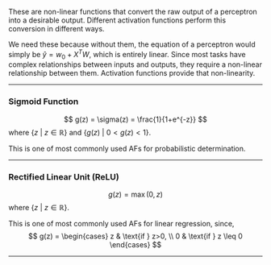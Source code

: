 These are non-linear functions that convert the raw output of a perceptron into a desirable output. Different activation functions perform this conversion in different ways.

We need these because without them, the equation of a perceptron would simply be $\hat{y} = w_{0} + X^TW$, which is entirely linear. Since most tasks have complex relationships between inputs and outputs, they require a non-linear relationship between them. Activation functions provide that non-linearity.

---
### Sigmoid Function

$$
g(z) = \sigma(z) = \frac{1}{1+e^{-z}}
$$
where ${\{ z \text{ } | \text{ } z \in \mathbb{R} \}}$ and ${\{ g(z) \text{ } | \text{ } 0 < g(z) < 1 \}}$.

This is one of most commonly used AFs for probabilistic determination.

---
### Rectified Linear Unit (ReLU)

$$
g(z) = \max(0, z)
$$
where ${\{ z \text{ } | \text{ } z \in \mathbb{R} \}}$.

This is one of most commonly used AFs for linear regression, since,
$$
g(z) = \begin{cases}
z & \text{if } z>0, \\
0 & \text{if } z \leq 0
\end{cases}
$$

---
###  

